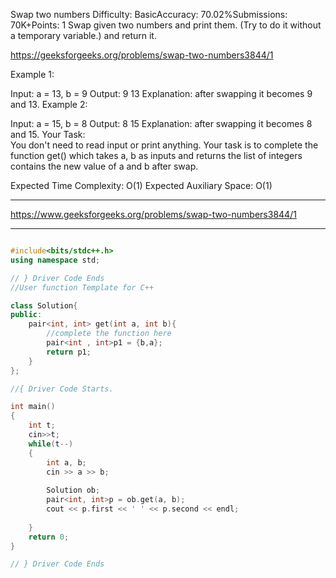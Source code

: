 Swap two numbers
Difficulty: BasicAccuracy: 70.02%Submissions: 70K+Points: 1
Swap given two numbers and print them. (Try to do it without a temporary variable.) and return it.

https://geeksforgeeks.org/problems/swap-two-numbers3844/1

Example 1:

Input: a = 13, b = 9
Output: 9 13
Explanation: after swapping it
becomes 9 and 13.
Example 2:

Input: a = 15, b = 8
Output: 8 15
Explanation: after swapping it
becomes 8 and 15.
Your Task:  
You don't need to read input or print anything. Your task is to complete the function get() which takes a, b as inputs and returns the list of integers contains the new value of a and b after swap.

Expected Time Complexity: O(1)
Expected Auxiliary Space: O(1)

---

https://www.geeksforgeeks.org/problems/swap-two-numbers3844/1

---

```cpp

#include<bits/stdc++.h> 
using namespace std; 

// } Driver Code Ends
//User function Template for C++

class Solution{   
public:
    pair<int, int> get(int a, int b){
        //complete the function here
        pair<int , int>p1 = {b,a};
        return p1;
    }
};

//{ Driver Code Starts.

int main() 
{ 
    int t;
    cin>>t;
    while(t--)
    {
        int a, b;
        cin >> a >> b;
        
        Solution ob;
        pair<int, int>p = ob.get(a, b);
        cout << p.first << ' ' << p.second << endl;
    
    }
    return 0; 
} 

// } Driver Code Ends
```
